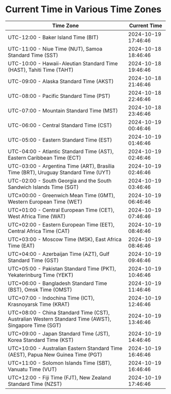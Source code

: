 # Current Time in Various Time Zones

| Time Zone | Current Time |
|-----------|--------------|
| UTC-12:00 - Baker Island Time (BIT) | 2024-10-19 17:46:46 |
| UTC-11:00 - Niue Time (NUT), Samoa Standard Time (SST) | 2024-10-18 18:46:46 |
| UTC-10:00 - Hawaii-Aleutian Standard Time (HAST), Tahiti Time (TAHT) | 2024-10-18 19:46:46 |
| UTC-09:00 - Alaska Standard Time (AKST) | 2024-10-18 21:46:46 |
| UTC-08:00 - Pacific Standard Time (PST) | 2024-10-18 22:46:46 |
| UTC-07:00 - Mountain Standard Time (MST) | 2024-10-18 23:46:46 |
| UTC-06:00 - Central Standard Time (CST) | 2024-10-19 00:46:46 |
| UTC-05:00 - Eastern Standard Time (EST) | 2024-10-19 01:46:46 |
| UTC-04:00 - Atlantic Standard Time (AST), Eastern Caribbean Time (ECT) | 2024-10-19 02:46:46 |
| UTC-03:00 - Argentina Time (ART), Brasília Time (BRT), Uruguay Standard Time (UYT) | 2024-10-19 02:46:46 |
| UTC-02:00 - South Georgia and the South Sandwich Islands Time (SGT) | 2024-10-19 03:46:46 |
| UTC±00:00 - Greenwich Mean Time (GMT), Western European Time (WET) | 2024-10-19 06:46:46 |
| UTC+01:00 - Central European Time (CET), West Africa Time (WAT) | 2024-10-19 07:46:46 |
| UTC+02:00 - Eastern European Time (EET), Central Africa Time (CAT) | 2024-10-19 08:46:46 |
| UTC+03:00 - Moscow Time (MSK), East Africa Time (EAT) | 2024-10-19 08:46:46 |
| UTC+04:00 - Azerbaijan Time (AZT), Gulf Standard Time (GST) | 2024-10-19 09:46:46 |
| UTC+05:00 - Pakistan Standard Time (PKT), Yekaterinburg Time (YEKT) | 2024-10-19 10:46:46 |
| UTC+06:00 - Bangladesh Standard Time (BST), Omsk Time (OMST) | 2024-10-19 11:46:46 |
| UTC+07:00 - Indochina Time (ICT), Krasnoyarsk Time (KRAT) | 2024-10-19 12:46:46 |
| UTC+08:00 - China Standard Time (CST), Australian Western Standard Time (AWST), Singapore Time (SGT) | 2024-10-19 13:46:46 |
| UTC+09:00 - Japan Standard Time (JST), Korea Standard Time (KST) | 2024-10-19 14:46:46 |
| UTC+10:00 - Australian Eastern Standard Time (AEST), Papua New Guinea Time (PGT) | 2024-10-19 16:46:46 |
| UTC+11:00 - Solomon Islands Time (SBT), Vanuatu Time (VUT) | 2024-10-19 16:46:46 |
| UTC+12:00 - Fiji Time (FJT), New Zealand Standard Time (NZST) | 2024-10-19 17:46:46 |
